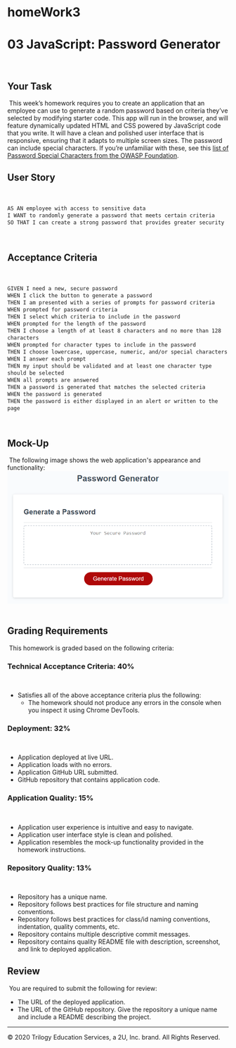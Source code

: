 # homeWork3
# 03 JavaScript: Password Generator
​
## Your Task
​
This week’s homework requires you to create an application that an employee can use to generate a random password based on criteria they’ve selected by modifying starter code. This app will run in the browser, and will feature dynamically updated HTML and CSS powered by JavaScript code that you write. It will have a clean and polished user interface that is responsive, ensuring that it adapts to multiple screen sizes.
​
The password can include special characters. If you’re unfamiliar with these, see this [list of Password Special Characters from the OWASP Foundation](https://www.owasp.org/index.php/Password_special_characters).
​
## User Story
​
```
AS AN employee with access to sensitive data
I WANT to randomly generate a password that meets certain criteria
SO THAT I can create a strong password that provides greater security
```
​
## Acceptance Criteria
​
```
GIVEN I need a new, secure password
WHEN I click the button to generate a password
THEN I am presented with a series of prompts for password criteria
WHEN prompted for password criteria
THEN I select which criteria to include in the password
WHEN prompted for the length of the password
THEN I choose a length of at least 8 characters and no more than 128 characters
WHEN prompted for character types to include in the password
THEN I choose lowercase, uppercase, numeric, and/or special characters
WHEN I answer each prompt
THEN my input should be validated and at least one character type should be selected
WHEN all prompts are answered
THEN a password is generated that matches the selected criteria
WHEN the password is generated
THEN the password is either displayed in an alert or written to the page
```
​
## Mock-Up
​
The following image shows the web application's appearance and functionality:
​
![password generator demo](./Assets/03-javascript-homework-demo.png)
​
## Grading Requirements
​
This homework is graded based on the following criteria: 
​
### Technical Acceptance Criteria: 40%
​
* Satisfies all of the above acceptance criteria plus the following:
​
  * The homework should not produce any errors in the console when you inspect it using Chrome DevTools.
​
### Deployment: 32%
​
* Application deployed at live URL.
​
* Application loads with no errors.
​
* Application GitHub URL submitted.
​
* GitHub repository that contains application code.
​
### Application Quality: 15%
​
* Application user experience is intuitive and easy to navigate.
​
* Application user interface style is clean and polished.
​
* Application resembles the mock-up functionality provided in the homework instructions.
​
### Repository Quality: 13%
​
* Repository has a unique name.
​
* Repository follows best practices for file structure and naming conventions.
​
* Repository follows best practices for class/id naming conventions, indentation, quality comments, etc.
​
* Repository contains multiple descriptive commit messages.
​
* Repository contains quality README file with description, screenshot, and link to deployed application.
​
​
## Review
​
You are required to submit the following for review:
​
* The URL of the deployed application.
​
* The URL of the GitHub repository. Give the repository a unique name and include a README describing the project.
​
- - -
© 2020 Trilogy Education Services, a 2U, Inc. brand. All Rights Reserved.